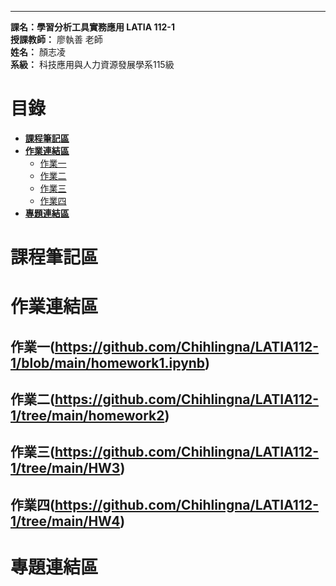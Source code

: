 ***
**課名：學習分析工具實務應用 LATIA 112-1**  
**授課教師：** 廖執善 老師  
**姓名：** 顏志凌  
**系級：** 科技應用與人力資源發展學系115級  
  
# 目錄
* [**課程筆記區**](https://github.com/ett9292/LATIA112-1#課程筆記區)  
* [**作業連結區**](https://github.com/ett9292/LATIA112-1#作業連結區)  
  * [作業一](https://github.com/ett9292/LATIA112-1#作業一)  
  * [作業二](https://github.com/ett9292/LATIA112-1#作業二)
  * [作業三](https://github.com/ett9292/LATIA112-1#作業三)
  * [作業四](https://github.com/ett9292/LATIA112-1#作業四)
* [**專題連結區**](https://github.com/ett9292/LATIA112-1#專題連結區)

# 課程筆記區 
# 作業連結區 
## 作業一(https://github.com/Chihlingna/LATIA112-1/blob/main/homework1.ipynb)
## 作業二(https://github.com/Chihlingna/LATIA112-1/tree/main/homework2)
## 作業三(https://github.com/Chihlingna/LATIA112-1/tree/main/HW3)
## 作業四(https://github.com/Chihlingna/LATIA112-1/tree/main/HW4)
# 專題連結區

